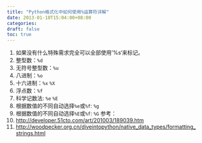 ```yaml
---
title: "Python格式化中如何使用%运算符详解"
date: 2013-01-10T15:04:00+08:00
categories: 
draft: false
toc: true
---
```


1. 如果没有什么特殊需求完全可以全部使用’%s‘来标记。
  2. 整型数：`%d`
  3. 无符号整型数：`%u`
  4. 八进制：`%o`
  5. 十六进制：`%x` `%X`
  6. 浮点数：`%f`
  7. 科学记数法: `%e` `%E`
  8. 根据数值的不同自动选择`%e`或`%f`: `%g`
  9. 根据数值的不同自动选择`%E`或`%f`: `%G`
参考： 
  1. <http://developer.51cto.com/art/201003/189039.htm>
  2. <http://woodpecker.org.cn/diveintopython/native_data_types/formatting_strings.html>